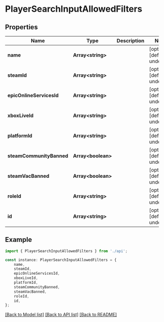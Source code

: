 # PlayerSearchInputAllowedFilters


## Properties

Name | Type | Description | Notes
------------ | ------------- | ------------- | -------------
**name** | **Array&lt;string&gt;** |  | [optional] [default to undefined]
**steamId** | **Array&lt;string&gt;** |  | [optional] [default to undefined]
**epicOnlineServicesId** | **Array&lt;string&gt;** |  | [optional] [default to undefined]
**xboxLiveId** | **Array&lt;string&gt;** |  | [optional] [default to undefined]
**platformId** | **Array&lt;string&gt;** |  | [optional] [default to undefined]
**steamCommunityBanned** | **Array&lt;boolean&gt;** |  | [optional] [default to undefined]
**steamVacBanned** | **Array&lt;boolean&gt;** |  | [optional] [default to undefined]
**roleId** | **Array&lt;string&gt;** |  | [optional] [default to undefined]
**id** | **Array&lt;string&gt;** |  | [optional] [default to undefined]

## Example

```typescript
import { PlayerSearchInputAllowedFilters } from './api';

const instance: PlayerSearchInputAllowedFilters = {
    name,
    steamId,
    epicOnlineServicesId,
    xboxLiveId,
    platformId,
    steamCommunityBanned,
    steamVacBanned,
    roleId,
    id,
};
```

[[Back to Model list]](../README.md#documentation-for-models) [[Back to API list]](../README.md#documentation-for-api-endpoints) [[Back to README]](../README.md)

